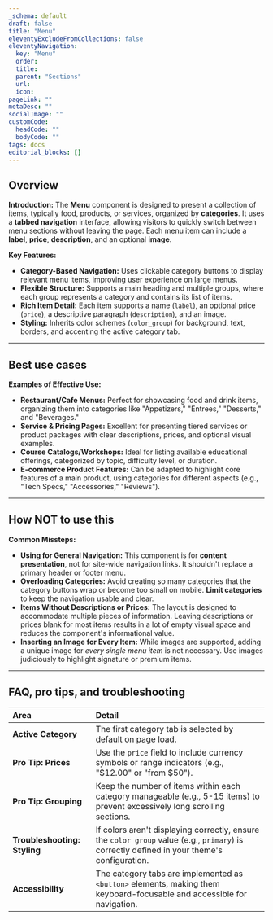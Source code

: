 ```yaml
---
_schema: default
draft: false
title: "Menu"
eleventyExcludeFromCollections: false
eleventyNavigation:
  key: "Menu"
  order: 
  title: 
  parent: "Sections"
  url: 
  icon: 
pageLink: ""
metaDesc: ""
socialImage: ""
customCode:
  headCode: ""
  bodyCode: ""
tags: docs
editorial_blocks: []
---
```

## Overview
**Introduction:** The **Menu** component is designed to present a collection of items, typically food, products, or services, organized by **categories**. It uses a **tabbed navigation** interface, allowing visitors to quickly switch between menu sections without leaving the page. Each menu item can include a **label**, **price**, **description**, and an optional **image**.

**Key Features:**
* **Category-Based Navigation:** Uses clickable category buttons to display relevant menu items, improving user experience on large menus.
* **Flexible Structure:** Supports a main heading and multiple groups, where each group represents a category and contains its list of items.
* **Rich Item Detail:** Each item supports a name (`label`), an optional price (`price`), a descriptive paragraph (`description`), and an image.
* **Styling:** Inherits color schemes (`color_group`) for background, text, borders, and accenting the active category tab.

---

## Best use cases
**Examples of Effective Use:**
* **Restaurant/Cafe Menus:** Perfect for showcasing food and drink items, organizing them into categories like "Appetizers," "Entrees," "Desserts," and "Beverages."
* **Service & Pricing Pages:** Excellent for presenting tiered services or product packages with clear descriptions, prices, and optional visual examples.
* **Course Catalogs/Workshops:** Ideal for listing available educational offerings, categorized by topic, difficulty level, or duration.
* **E-commerce Product Features:** Can be adapted to highlight core features of a main product, using categories for different aspects (e.g., "Tech Specs," "Accessories," "Reviews").

---

## How **NOT** to use this
**Common Missteps:**
* **Using for General Navigation:** This component is for **content presentation**, not for site-wide navigation links. It shouldn't replace a primary header or footer menu.
* **Overloading Categories:** Avoid creating so many categories that the category buttons wrap or become too small on mobile. **Limit categories** to keep the navigation usable and clear.
* **Items Without Descriptions or Prices:** The layout is designed to accommodate multiple pieces of information. Leaving descriptions or prices blank for most items results in a lot of empty visual space and reduces the component's informational value.
* **Inserting an Image for Every Item:** While images are supported, adding a unique image for *every single menu item* is not necessary. Use images judiciously to highlight signature or premium items.

---

## FAQ, pro tips, and troubleshooting

| Area | Detail |
| :--- | :--- |
| **Active Category** | The first category tab is selected by default on page load. |
| **Pro Tip: Prices** | Use the `price` field to include currency symbols or range indicators (e.g., "$12.00" or "from $50"). |
| **Pro Tip: Grouping** | Keep the number of items within each category manageable (e.g., 5-15 items) to prevent excessively long scrolling sections. |
| **Troubleshooting: Styling** | If colors aren't displaying correctly, ensure the `color group` value (e.g., `primary`) is correctly defined in your theme's configuration. |
| **Accessibility** | The category tabs are implemented as `<button>` elements, making them keyboard-focusable and accessible for navigation. |
